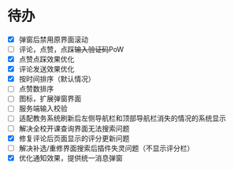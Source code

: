 # 待办
- [x] 弹窗后禁用原界面滚动
- [ ] 评论，点赞，点踩~~输入验证码~~PoW
- [x] 点赞点踩效果优化
- [x] 评论发送效果优化
- [x] 按时间排序（默认情况）
- [ ] 点赞数排序
- [ ] 图标，扩展弹窗界面
- [ ] 服务端输入校验
- [ ] 适配教务系统刷新后左侧导航栏和顶部导航栏消失的情况的系统显示
- [ ] 解决全校开课查询界面无法搜索问题
- [x] 修复评论后页面显示的评分更新问题
- [ ] 解决补选/重修界面搜索后插件失灵问题（不显示评分栏）
- [x] 优化通知效果，提供统一消息弹窗